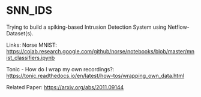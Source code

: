 # SNN_IDS
Trying to build a spiking-based Intrusion Detection System using Netflow-Dataset(s).

Links:
Norse MNIST: https://colab.research.google.com/github/norse/notebooks/blob/master/mnist_classifiers.ipynb

Tonic - How do I wrap my own recordings?: https://tonic.readthedocs.io/en/latest/how-tos/wrapping_own_data.html

Related Paper: https://arxiv.org/abs/2011.09144
